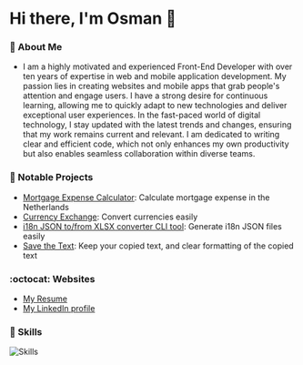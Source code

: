 <h1> Hi there, I'm Osman 👋 </h1>

### :milky_way: About Me
- I am a highly motivated and experienced Front-End Developer with over ten years of expertise in web and mobile application development. My passion lies in creating websites and mobile apps that grab people's attention and engage users. I have a strong desire for continuous learning, allowing me to quickly adapt to new technologies and deliver exceptional user experiences. In the fast-paced world of digital technology, I stay updated with the latest trends and changes, ensuring that my work remains current and relevant. I am dedicated to writing clear and efficient code, which not only enhances my own productivity but also enables seamless collaboration within diverse teams.

### 🌟 Notable Projects
- [Mortgage Expense Calculator](https://github.com/ofcyln/mortgage-expense-calculator): Calculate mortgage expense in the Netherlands
- [Currency Exchange](https://github.com/ofcyln/currency-exchange): Convert currencies easily
- [i18n JSON to/from XLSX converter CLI tool](https://github.com/ofcyln/i18n-json-to-xlsx-converter): Generate i18n JSON files easily
- [Save the Text](https://github.com/ofcyln/save-the-text): Keep your copied text, and clear formatting of the copied text

### :octocat: Websites
- [My Resume](https://osmanfikretceylan.com)
- [My LinkedIn profile](https://www.linkedin.com/in/ofcyln/)

### 🔧 Skills
![Skills](https://skillicons.dev/icons?i=html,css,js,ts,react,angular,nodejs,express,nextjs,jest,cypress,tailwind,git,github,vite,webpack,postman,prisma,vercel,vim,vscode,wordpress)

